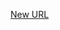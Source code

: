 



[New URL](../file-___home_harshil_Desktop_open-source_palisadoes_talawa_lib_plugins_talawa_plugin_provider/)


